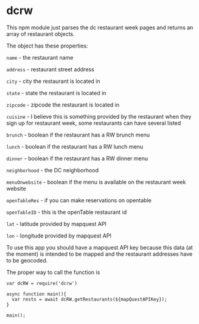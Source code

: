 # dcrw

This npm module just parses the dc restaurant week pages and returns an array of restaurant objects.

The object has these properties:

`name` - the restaurant name

`address` - restaurant street address

`city` - city the restaurant is located in 

`state` - state the restaurant is located in 

`zipcode` - zipcode the restaurant is located in 

`cuisine` - I believe this is something provided by the restaurant when they sign up for restaurant week, some restaurants can have several listed 

`brunch` - boolean if the restaurant has a RW brunch menu

`lunch` - boolean if the restaurant has a RW lunch menu

`dinner` - boolean if the restaurant has a RW dinner menu

`neighborhood` - the DC neighborhood 

`menuOnwebsite` - boolean if the menu is available on the restaurant week website

`openTableRes` - if you can make reservations on opentable

`openTableID` - this is the openTable restaurant id

`lat` - latitude provided by mapquest API

`lon` - longitude provided by mapquest API


To use this app you should have a mapquest API key because this data (at the moment) is intended to be mapped and the restaurant addresses have to be geocoded.

The proper way to call the function is 
```
var dcRW = require('dcrw')

async function main(){
  var rests = await dcRW.getRestaurants(${mapQuestAPIKey});
}

main();
```
